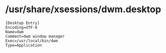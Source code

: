 # /usr/share/xsessions/dwm.desktop

```
[Desktop Entry]
Encoding=UTF-8
Name=dwm
Comment=dwm window manager
Exec=/usr/local/bin/dwm
Type=Application
```
